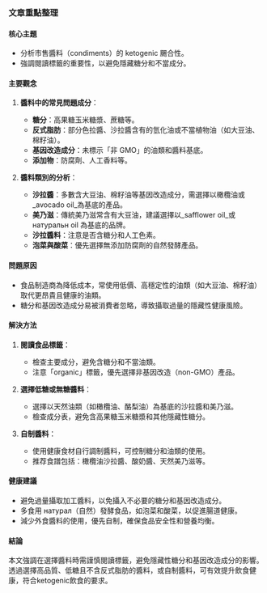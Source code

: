 ### 文章重點整理

#### 核心主題
- 分析市售醬料（condiments）的 ketogenic 颺合性。
- 強調閱讀標籤的重要性，以避免隱藏糖分和不當成分。

#### 主要觀念
1. **醬料中的常見問題成分**：
   - **糖分**：高果糖玉米糖漿、蔗糖等。
   - **反式脂肪**：部分色拉醬、沙拉醬含有的氫化油或不當植物油（如大豆油、棉籽油）。
   - **基因改造成分**：未標示「非 GMO」的油類和醬料基底。
   - **添加物**：防腐劑、人工香料等。

2. **醬料類別的分析**：
   - **沙拉醬**：多數含大豆油、棉籽油等基因改造成分，需選擇以橄欖油或_avocado oil_為基底的產品。
   - **美乃滋**：傳統美乃滋常含有大豆油，建議選擇以_safflower oil_或 натуральн oil 為基底的品牌。
   - **沙拉醬料**：注意是否含糖分和人工色素。
   - **泡菜與酸菜**：優先選擇無添加防腐劑的自然發酵產品。

#### 問題原因
- 食品制造商為降低成本，常使用低價、高穩定性的油類（如大豆油、棉籽油）取代更昂貴且健康的油類。
- 糖分和基因改造成分易被消費者忽略，導致攝取過量的隱藏性健康風險。

#### 解決方法
1. **閱讀食品標籤**：
   - 檢查主要成分，避免含糖分和不當油類。
   - 注意「organic」標籤，優先選擇非基因改造（non-GMO）產品。

2. **選擇低糖或無糖醬料**：
   - 選擇以天然油類（如橄欖油、酪梨油）為基底的沙拉醬和美乃滋。
   - 檢查成分表，避免含高果糖玉米糖漿和其他隱藏性糖分。

3. **自制醬料**：
   - 使用健康食材自行調制醬料，可控制糖分和油類的使用。
   - 推荐食譜包括：橄欖油沙拉醬、酸奶醬、天然美乃滋等。

#### 健康建議
- 避免過量攝取加工醬料，以免攝入不必要的糖分和基因改造成分。
- 多食用 натурал（自然）發酵食品，如泡菜和酸菜，以促進腸道健康。
- 減少外食醬料的使用，優先自制，確保食品安全性和營養均衡。

#### 結論
本文強調在選擇醬料時需謹慎閱讀標籤，避免隱藏性糖分和基因改造成分的影響。透過選擇高品質、低糖且不含反式脂肪的醬料，或自制醬料，可有效提升飲食健康，符合ketogenic飲食的要求。